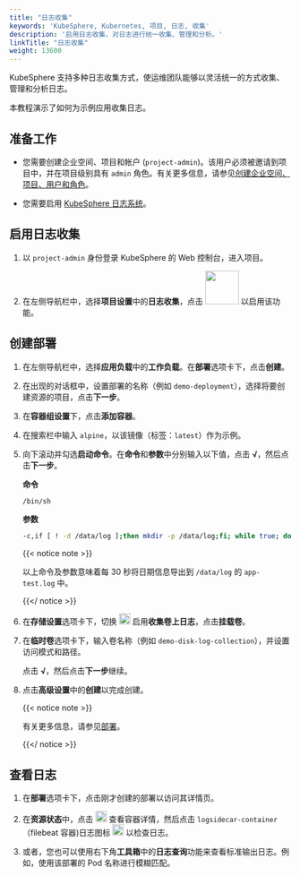 ```yaml
---
title: "日志收集"
keywords: 'KubeSphere, Kubernetes, 项目, 日志, 收集'
description: '启用日志收集，对日志进行统一收集、管理和分析。'
linkTitle: "日志收集"
weight: 13600
---
```


KubeSphere 支持多种日志收集方式，使运维团队能够以灵活统一的方式收集、管理和分析日志。

本教程演示了如何为示例应用收集日志。

## 准备工作

- 您需要创建企业空间、项目和帐户 (`project-admin`)。该用户必须被邀请到项目中，并在项目级别具有 `admin` 角色。有关更多信息，请参见[创建企业空间、项目、用户和角色](../../quick-start/create-workspace-and-project/)。

- 您需要启用 [KubeSphere 日志系统](../../pluggable-components/logging/)。

## 启用日志收集

1. 以 `project-admin` 身份登录 KubeSphere 的 Web 控制台，进入项目。

2. 在左侧导航栏中，选择**项目设置**中的**日志收集**，点击 <img src="/images/docs/v3.x/zh-cn/project-administration/disk-log-collection/log-toggle-switch.png" width="60" /> 以启用该功能。


## 创建部署

1. 在左侧导航栏中，选择**应用负载**中的**工作负载**。在**部署**选项卡下，点击**创建**。

2. 在出现的对话框中，设置部署的名称（例如 `demo-deployment`），选择将要创建资源的项目，点击**下一步**。

3. 在**容器组设置**下，点击**添加容器**。

4. 在搜索栏中输入 `alpine`，以该镜像（标签：`latest`）作为示例。

5. 向下滚动并勾选**启动命令**。在**命令**和**参数**中分别输入以下值，点击 **√**，然后点击**下一步**。

   **命令**

   ```bash
   /bin/sh
   ```

   **参数**

   ```bash
   -c,if [ ! -d /data/log ];then mkdir -p /data/log;fi; while true; do date >> /data/log/app-test.log; sleep 30;done
   ```

   {{< notice note >}}

   以上命令及参数意味着每 30 秒将日期信息导出到 `/data/log` 的 `app-test.log` 中。

   {{</ notice >}} 

6. 在**存储设置**选项卡下，切换 <img src="/images/docs/v3.x/zh-cn/project-administration/disk-log-collection/toggle-switch.png" width="20" /> 启用**收集卷上日志**，点击**挂载卷**。

7. 在**临时卷**选项卡下，输入卷名称（例如 `demo-disk-log-collection`），并设置访问模式和路径。

   点击 **√**，然后点击**下一步**继续。

8. 点击**高级设置**中的**创建**以完成创建。

   {{< notice note >}}

   有关更多信息，请参见[部署](../../project-user-guide/application-workloads/deployments/)。

   {{</ notice >}} 

## 查看日志

1. 在**部署**选项卡下，点击刚才创建的部署以访问其详情页。

2. 在**资源状态**中，点击 <img src="/images/docs/v3.x/zh-cn/project-administration/disk-log-collection/arrow.png" width="20" /> 查看容器详情，然后点击 `logsidecar-container`（filebeat 容器)日志图标 <img src="/images/docs/v3.x/zh-cn/project-administration/disk-log-collection/log-icon.png" width="20" alt="icon" /> 以检查日志。

3. 或者，您也可以使用右下角**工具箱**中的**日志查询**功能来查看标准输出日志。例如，使用该部署的 Pod 名称进行模糊匹配。


